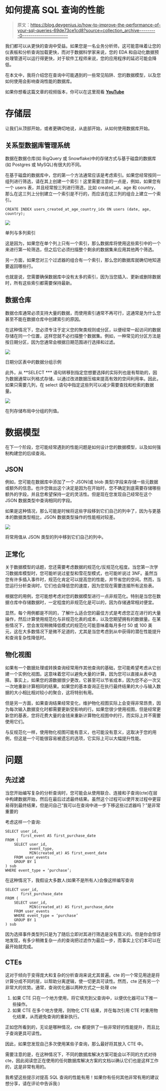 # 如何提高 SQL 查询的性能

> 原文：<https://blog.devgenius.io/how-to-improve-the-performance-of-your-sql-queries-69de73ce1cd8?source=collection_archive---------0----------------------->

我们都可以从更快的查询中受益。如果您是一名业务分析师，这可能意味着让您的仪表板和分析查询加载更快，而对于数据科学家来说，您的 EDA 和自动化数据预处理管道可以运行得更快，对于软件工程师来说，您的应用程序的延迟可能会降低。

在本文中，我将介绍您在查询中可能遇到的一些常见陷阱、您的数据模型，以及您如何使用会影响查询性能的数据库。

如果你想看这篇文章的视频版本，你可以在这里观看 [**YouTube**](https://www.youtube.com/watch?v=VpbtBHjO1S8)

# 存储层

让我们从顶部开始，或者更确切地说，从底部开始，从如何使用数据库开始。

## 关系型数据库管理系统

数据在数据仓库(如 BigQuery 或 Snowflake)中的存储方式与基于磁盘的数据库(如 Postgres 或 MySQL)有很大的不同。

在基于磁盘的数据库中，您的第一个方法通常应该是考虑索引。如果您经常按同一组列进行筛选，请在其上创建一个索引！这里需要注意的一点是，例如，如果您有一个 users 表，并且经常按三列进行筛选，比如 created_at、age 和 country，那么在这三列上分别建立一个索引是不行的，而应该在这三列的组合上建立一个索引。

```
CREATE INDEX users_created_at_age_country_idx ON users (date, age, country);
```

![](img/53c1507fc840e526c95ec6beccbacdb1.png)

单列与多列索引

这是因为，如果您在单个列上只有一个索引，那么数据库将使用这些索引中的一个来进行第一轮筛选，但之后它必须扫描整个剩余的数据集来应用其他两个筛选。

另一方面，如果您对三个过滤器的组合有一个索引，那么您的数据库就确切地知道要返回哪些行。

也就是说，您需要确保数据库中没有太多的索引，因为当您插入、更新或删除数据时，所有这些索引都需要保持最新。

## 数据仓库

数据仓库通常必须支持大量的数据，而使用索引通常不再可行，这通常是为什么您甚至不能在数据仓库中创建索引的原因。

在这种情况下，您必须专注于定义您的聚类规则或分区，以便经常一起访问的数据存储在同一个位置，这样您就不必扫描整个数据集。例如，一种常见的分区方法是按日期分区，因为您通常会根据日期范围进行选择和过滤。

![](img/d7c6058724664a26b8fc49fda78e4ece.png)

日期分区表中的数据分组示例

此外，从 **SELECT *** 语句转移到指定您想要选择的实际列也是有帮助的，因为数据通常以列格式存储，以通过改进数据压缩来提高有效的空间利用率。因此，如果只需要几列，在 select 语句中指定这些列可以减少需要查找和检索的数据量。

![](img/6d39de60b329db0b1e1ed03a6579412b.png)

在列存储布局中分组的列值。

# 数据模型

在下一个阶段，您可能经常遇到的性能问题是如何设计您的数据模型，以及如何强制构建您的后续查询。

## JSON

例如，您可能在数据库中添加了一个 JSON(或 blob 类型)字段来存储一些元数据或额外的信息。也许您做出这个决定是因为在开始时，您不确定到底需要存储哪些额外的字段，并且您希望保持一定的灵活性。但是现在您发现自己经常在这个 JSON 数据类型中查询相同的字段。

如果是这种情况，那么可能是时候将这些字段移到它们自己的列中了，因为与更基本的数据类型相比，JSON 数据类型操作的性能相对较差。

![](img/b55622166dded5ce5448adf2edf15384.png)

将常用值从 JSON 类型的列中移到它们自己的列中。

## 正常化

关于数据模型的话题，您还需要考虑数据的规范化/反规范化程度。当您第一次学习数据库模型时，您可能听说过星型和雪花型模式，也可能听说过 3NF。虽然当您有许多插入事件时，规范化肯定可以提高您的性能，并节省您的空间。然而，当您运行分析查询时，它们也会降低您的速度，因为您现在需要连接所有这些表。

根据您的用例，您可能想考虑对您的数据模型进行一点非规范化。特别是当您在数据仓库中存储数据时，一定程度的非规范化是可以的，因为存储通常相对便宜。

显然，每个用例都是不同的，了解什么适合您的最佳方式是考虑您正在进行的大量操作，然后计算使用规范化与非规范化表的成本，以及您期望拥有的数据量。在某些情况下，您会发现稍微降低模式的规范化可能意味着每月多付 50 或 100 美元，这在大多数情况下是微不足道的，尤其是当您考虑到从中获得的潜在性能提升和查询复杂性降低时。

## 物化视图

如果有一个数据处理或转换查询经常用作其他查询的基础，您可能希望考虑从它创建一个实例化视图。这意味着您可以避免大量的计算，因为您可以直接从表中选择。事实上，如果您的源数据很少更改，它甚至可以节省成本，因为您不必一次又一次地重新计算相同的结果。如果您的基本查询正在执行最终结果的大小与输入数据的大小相比相对较小的聚合，这将特别有用。

但是另一方面，如果查询结果经常变化，维护物化视图实际上会变得非常昂贵，因为每次输入数据变化时都需要更新受影响的行。如果您很少使用视图，但是经常更新您的基表，您将花费大量的金钱来重新计算物化视图中的行，而实际上并不需要使用它们。

与反规范化一样，使用物化视图可能有意义，也可能没有意义，这取决于您的用例，但这是一个可能很容易被遗忘的选项，它实际上可以大幅提升性能。

# 问题

## 先过滤

当您开始编写复杂的分析查询时，您可能会从使用联合、连接和子查询(cte)在层中构建数据开始，然后在最后过滤最终结果。虽然这个过程可以使开发过程中更容易得到最终结果，但是问自己“我可以在查询中进一步下移这些过滤器吗？”是非常重要的

考虑这样一个查询:

```
SELECT user_id,
       first_event AS first_purchase_date
FROM (
    SELECT user_id, 
           event_type,
           MIN(created_at) AS first_event_date
    FROM user_events
    GROUP BY 1
) sub
WHERE event_type = ‘purchase’;
```

在这种情况下，我假设大多数人(如果不是所有人)会像这样编写查询

```
SELECT user_id, 
       first_purchase_date
FROM (
    SELECT user_id,
           MIN(created_at) AS first_purchase_date
    FROM user_events
    WHERE event_type = ‘purchase’
    GROUP BY 1
) sub
```

因为选择事件类型列只是为了随后立即对其进行筛选是没有意义的。但是你会惊讶地发现，有多少稍微复杂一点的查询把过滤作为最后一步，而事实上它们本可以在最开始就完成。

## CTEs

这对于倾向于变得庞大和复杂的分析查询来说尤其普遍。cte 的一个常见用途是将计算分成不同的层，以帮助分离逻辑，使一切更具可读性。然而，cte 还有另一个非常大的优势。通常，查询优化器以两种方式之一处理 cte

1.  如果 CTE 只在一个地方使用，将它填充到父查询中，以便优化器可以下推一些操作。
2.  如果 CTE 在多个地方使用，则物化 CTE 结果，并在每次引用 CTE 时重用物化结果，从而避免查询的重新执行。

正如您所看到的，无论是哪种情况，cte 都提供了一些非常好的性能提升，而且比子查询更具可读性。

因此，如果您发现自己多次使用某些子查询，那么最好将其放入 CTE 中。

需要注意的是，在这种情况下，不同的数据库解决方案可能会以不同的方式对待 cte，因此阅读您正在使用的任何数据库解决方案的文档以确认它们也是这样工作的，这是非常有用的。

我希望这些提示对提高 SQL 查询的性能有用！如果你有任何其他非常有用的建议想分享，请在评论中告诉我:)